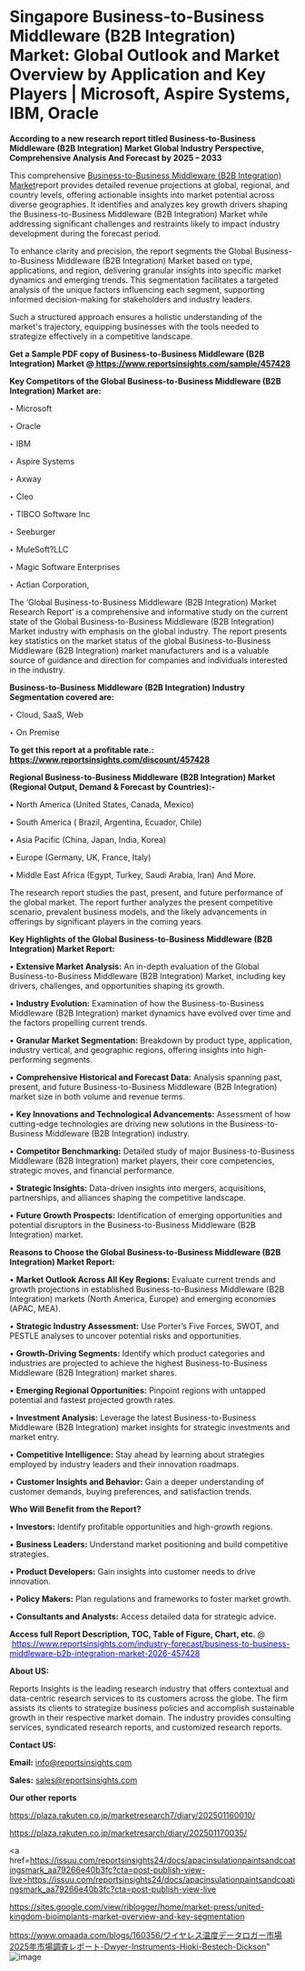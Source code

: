 # Singapore Business-to-Business Middleware (B2B Integration) Market: Global Outlook and Market Overview by Application and Key Players | Microsoft, Aspire Systems, IBM, Oracle

<strong>According to a new research report titled Business-to-Business Middleware (B2B Integration) Market Global Industry Perspective, Comprehensive Analysis And Forecast by 2025 – 2033</strong>

This comprehensive <a href=https://www.reportsinsights.com/sample/457428>Business-to-Business Middleware (B2B Integration) Market</a>report provides detailed revenue projections at global, regional, and country levels, offering actionable insights into market potential across diverse geographies. It identifies and analyzes key growth drivers shaping the Business-to-Business Middleware (B2B Integration) Market while addressing significant challenges and restraints likely to impact industry development during the forecast period.

To enhance clarity and precision, the report segments the Global Business-to-Business Middleware (B2B Integration) Market based on type, applications, and region, delivering granular insights into specific market dynamics and emerging trends. This segmentation facilitates a targeted analysis of the unique factors influencing each segment, supporting informed decision-making for stakeholders and industry leaders.

Such a structured approach ensures a holistic understanding of the market's trajectory, equipping businesses with the tools needed to strategize effectively in a competitive landscape.

<strong>Get a Sample PDF copy of Business-to-Business Middleware (B2B Integration) Market </strong><strong>@<a href=https://www.reportsinsights.com/sample/457428 style=color:#0000ff;> https://www.reportsinsights.com/sample/457428</a></strong></font>

<strong>Key Competitors of the Global Business-to-Business Middleware (B2B Integration) Market are:</strong>

‣ Microsoft

‣ Oracle

‣ IBM

‣ Aspire Systems

‣ Axway

‣ Cleo

‣ TIBCO Software Inc

‣ Seeburger

‣ MuleSoft?LLC

‣ Magic Software Enterprises

‣ Actian Corporation,

The ‘Global Business-to-Business Middleware (B2B Integration) Market Research Report’ is a comprehensive and informative study on the current state of the Global Business-to-Business Middleware (B2B Integration) Market industry with emphasis on the global industry. The report presents key statistics on the market status of the global Business-to-Business Middleware (B2B Integration) market manufacturers and is a valuable source of guidance and direction for companies and individuals interested in the industry.

<strong>Business-to-Business Middleware (B2B Integration) Industry Segmentation covered are:</strong>

‣ Cloud, SaaS, Web

‣ On Premise

<strong>To get this report at a profitable rate.: <a href=https://www.reportsinsights.com/discount/457428 style=color:#0000ff;>https://www.reportsinsights.com/discount/457428</a></strong></font>

<strong>Regional Business-to-Business Middleware (B2B Integration) Market (Regional Output, Demand &amp; Forecast by Countries):-</strong>

• North America (United States, Canada, Mexico)

• South America ( Brazil, Argentina, Ecuador, Chile)

• Asia Pacific (China, Japan, India, Korea)

• Europe (Germany, UK, France, Italy)

• Middle East Africa (Egypt, Turkey, Saudi Arabia, Iran) And More.

The research report studies the past, present, and future performance of the global market. The report further analyzes the present competitive scenario, prevalent business models, and the likely advancements in offerings by significant players in the coming years.

<strong>Key Highlights of the Global Business-to-Business Middleware (B2B Integration) Market Report:</strong>

• <strong>Extensive Market Analysis:</strong> An in-depth evaluation of the Global Business-to-Business Middleware (B2B Integration) Market, including key drivers, challenges, and opportunities shaping its growth.

• <strong>Industry Evolution:</strong> Examination of how the Business-to-Business Middleware (B2B Integration) market dynamics have evolved over time and the factors propelling current trends.

• <strong>Granular Market Segmentation:</strong> Breakdown by product type, application, industry vertical, and geographic regions, offering insights into high-performing segments.

• <strong>Comprehensive Historical and Forecast Data:</strong> Analysis spanning past, present, and future Business-to-Business Middleware (B2B Integration) market size in both volume and revenue terms.

• <strong>Key Innovations and Technological Advancements:</strong> Assessment of how cutting-edge technologies are driving new solutions in the Business-to-Business Middleware (B2B Integration) industry.

• <strong>Competitor Benchmarking:</strong> Detailed study of major Business-to-Business Middleware (B2B Integration) market players, their core competencies, strategic moves, and financial performance.

• <strong>Strategic Insights:</strong> Data-driven insights into mergers, acquisitions, partnerships, and alliances shaping the competitive landscape.

• <strong>Future Growth Prospects:</strong> Identification of emerging opportunities and potential disruptors in the Business-to-Business Middleware (B2B Integration) market.

<strong>Reasons to Choose the Global Business-to-Business Middleware (B2B Integration) Market Report:</strong>

• <strong>Market Outlook Across All Key Regions:</strong> Evaluate current trends and growth projections in established Business-to-Business Middleware (B2B Integration) markets (North America, Europe) and emerging economies (APAC, MEA).

• <strong>Strategic Industry Assessment:</strong> Use Porter’s Five Forces, SWOT, and PESTLE analyses to uncover potential risks and opportunities.

• <strong>Growth-Driving Segments:</strong> Identify which product categories and industries are projected to achieve the highest Business-to-Business Middleware (B2B Integration) market shares.

• <strong>Emerging Regional Opportunities:</strong> Pinpoint regions with untapped potential and fastest projected growth rates.

• <strong>Investment Analysis:</strong> Leverage the latest Business-to-Business Middleware (B2B Integration) market insights for strategic investments and market entry.

• <strong>Competitive Intelligence:</strong> Stay ahead by learning about strategies employed by industry leaders and their innovation roadmaps.

• <strong>Customer Insights and Behavior:</strong> Gain a deeper understanding of customer demands, buying preferences, and satisfaction trends.

<strong>Who Will Benefit from the Report?</strong>

• <strong>Investors:</strong> Identify profitable opportunities and high-growth regions.

• <strong>Business Leaders:</strong> Understand market positioning and build competitive strategies.

• <strong>Product Developers:</strong> Gain insights into customer needs to drive innovation.

• <strong>Policy Makers:</strong> Plan regulations and frameworks to foster market growth.

• <strong>Consultants and Analysts:</strong> Access detailed data for strategic advice.
</ul>
<strong>Access full Report Description, TOC, Table of Figure, Chart, etc. </strong>@  <a href=https://www.reportsinsights.com/industry-forecast/business-to-business-middleware-b2b-integration-market-2026-457428 style=color:#0000ff;>https://www.reportsinsights.com/industry-forecast/business-to-business-middleware-b2b-integration-market-2026-457428</a></font>

<strong><strong>About US</strong>:</strong>

Reports Insights is the leading research industry that offers contextual and data-centric research services to its customers across the globe. The firm assists its clients to strategize business policies and accomplish sustainable growth in their respective market domain. The industry provides consulting services, syndicated research reports, and customized research reports.

<strong>Contact US:</strong>

<p class=""""><b>Email:</b> <a href=mailto:info@reportsinsights.com>info@reportsinsights.com</a></p>
<p class=""""><b>Sales:</b> <a href=mailto:sales@reportsinsights.com>sales@reportsinsights.com</a></p>

<strong>Our other reports</strong>

<a href=https://plaza.rakuten.co.jp/marketresearch7/diary/202501160010/>https://plaza.rakuten.co.jp/marketresearch7/diary/202501160010/</a>

<a href=https://plaza.rakuten.co.jp/marketresarch/diary/202501170035/>https://plaza.rakuten.co.jp/marketresarch/diary/202501170035/</a>

<a href=https://issuu.com/reportsinsights24/docs/apacinsulationpaintsandcoatingsmark_aa79266e40b3fc?cta=post-publish-view-live>https://issuu.com/reportsinsights24/docs/apacinsulationpaintsandcoatingsmark_aa79266e40b3fc?cta=post-publish-view-live</a>

<a href=https://sites.google.com/view/riblogger/home/market-press/united-kingdom-bioimplants-market-overview-and-key-segmentation>https://sites.google.com/view/riblogger/home/market-press/united-kingdom-bioimplants-market-overview-and-key-segmentation</a>

<a href=https://www.omaada.com/blogs/160356/ワイヤレス温度データロガー市場2025年市場調査レポート-Dwyer-Instruments-Hioki-Bestech-Dickson>https://www.omaada.com/blogs/160356/ワイヤレス温度データロガー市場2025年市場調査レポート-Dwyer-Instruments-Hioki-Bestech-Dickson</a>"
![image](https://github.com/user-attachments/assets/ad9c4d34-a756-4286-af99-1c34786f94f0)
